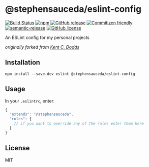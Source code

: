 # @stephensauceda/eslint-config

[![Build Status](https://travis-ci.org/stephensauceda/eslint-config.svg?branch=master)](https://travis-ci.org/stephensauceda/eslint-config) [![npm](https://img.shields.io/npm/v/eslint-config.svg)](https://www.npmjs.com/package/eslint-config) [![GitHub release](https://img.shields.io/github/release/stephensauceda/eslint-config.svg)](https://github.com/stephensauceda/eslint-config)  [![Commitizen friendly](https://img.shields.io/badge/commitizen-friendly-brightgreen.svg)](http://commitizen.github.io/cz-cli/) [![semantic-release](https://img.shields.io/badge/%20%20%F0%9F%93%A6%F0%9F%9A%80-semantic--release-e10079.svg)](https://github.com/semantic-release/semantic-release) [![GitHub license](https://img.shields.io/github/license/mashape/apistatus.svg)](http://opensource.org/licenses/MIT)

An ESLint config for my personal projects

*originally forked from [Kent C. Dodds](https://github.com/kentcdodds/eslint-config-kentcdodds/releases)*

## Installation
```
npm install --save-dev eslint @stephensauceda/eslint-config
```

## Usage
In your `.eslintrc`, enter:

```javascript
{
  "extends": "@stephensauceda",
  "rules": {
    // if you want to override any of the rules enter them here
  }
}
```

## License
MIT
